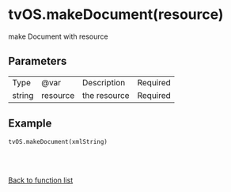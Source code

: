 # tvOS.makeDocument(resource)

make Document with resource

## Parameters

<table><tr><td>Type</td><td>@var</td><td>Description</td><td>Required</td></tr><tr><td>string</td><td>resource</td><td>the resource</td><td>Required</td></tr></table>

## Example

    tvOS.makeDocument(xmlString)


<br><br>

[Back to function list](https://github.com/wdg/tvOS.js/wiki/tvOS.js-Function-list)